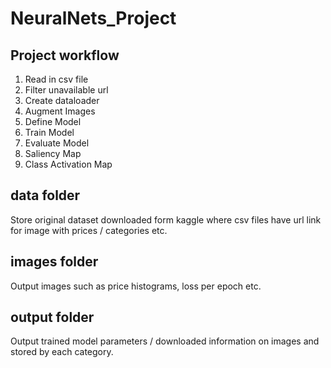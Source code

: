 # NeuralNets_Project

## Project workflow
1. Read in csv file
2. Filter unavailable url
3. Create dataloader
4. Augment Images
5. Define Model
6. Train Model
7. Evaluate Model
8. Saliency Map
9. Class Activation Map


## data folder
Store original dataset downloaded form kaggle where csv files have url link for image with prices / categories etc.

## images folder
Output images such as price histograms, loss per epoch etc.

## output folder
Output trained model parameters / downloaded information on images and stored by each category.

